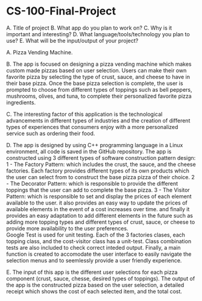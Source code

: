 # CS-100-Final-Project
 
A. Title of project
B. What app do you plan to work on?
C. Why is it important and interesting?
D. What language/tools/technology you plan to use?
E. What will be the input/output of your project?


A. 
Pizza Vending Machine.

B. 
The app is focused on designing a pizza vending machine which makes custom made pizzas based on user selection.
Users can make their own favorite pizza by selecting the type of crust, sauce, and cheese to have in their base pizza.
Once the base pizza selection is complete, the user is prompted to choose from different types of toppings such as bell peppers, mushrooms, olives, and tuna, to complete their personalized favorite pizza ingredients.    
   
C. 
The interesting factor of this application is the technological advancements in different types of industries and the creation of different types of experiences that consumers enjoy with a more personalized service such as ordering their food. 

D.
The app is designed by using C++ programming language in a Linux environment, all code is saved in the GitHub repository. 
The app is constructed using 3 different types of software construction pattern design: 
    1 - The Factory Pattern: which includes the crust, the sauce, and the cheese factories. Each factory provides different types of its own products which the user can select from to construct the base pizza pizza of their choice.
    2 - The Decorator Pattern: which is responsible to provide the different toppings that the user can add to complete the base pizza.
    3 - The Visitor Pattern: which is responsible to set and display the prices of each element available to the user. it also provides an easy way to update the prices of available elements in the event of a cost increases over time. and finally it provides an easy adaptation to add different elements in the future such as adding more topping types and different types of crust, sauce, or cheese to provide more availability to the user preferences.  
Google Test is used for unit testing. Each of the 3 factories clases, each topping class, and the cost-visitor class has a unit-test. Class combination tests are also included to check correct inteded output.
Finally, a main function is created to accomodate the user interface to easily navigate the selection menus and to seemlessly provide a user friendly experience.        

E.
The input of this app is the different user selections for each pizza component (crust, sauce, chesse, desired types of toppings).
The output of the app is the constructed pizza based on the user selection, a detailed receipt which shows the cost of each selected item, and the total cost.